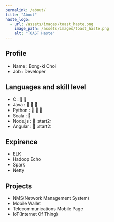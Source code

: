 ```yaml
---
permalink: /about/
title: "About"
haste_logo:
  - url: /assets/images/toast_haste.png
    image_path: /assets/images/toast_haste.png
    alt: "TOAST Haste"
---
```


## Profile
- Name : Bong-ki Choi
- Job : Developer

## Languages and skill level
- C : :star2: :star2: 
- Java : :star2: :star2: :star2:
- Python : :star2: :star2: :star2:
- Scala : :star2:
- Node.js : :star2: :start2:
- Angular : :star2: :start2:

## Expirence
 - ELK
 - Hadoop Echo 
 - Spark
 - Netty

## Projects
  - NMS(Network Management System)
  - Mobile Wallet
  - Telecommunications Mobile Page
  - IoT(Internet Of Thing)
  
